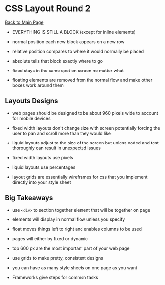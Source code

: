 # CSS Layout Round 2

[Back to Main Page](README.md)

- EVERYTHING IS STILL A BLOCK (except for inline elements)

- normal position each new block appears on a new row

- relative position compares to where it would normally be placed

- absolute tells that block exactly where to go

- fixed stays in the same spot on screen no matter what

- floating elements are removed from the normal flow and make other boxes work around them

## Layouts Designs

- web pages should be designed to be about 960 pixels wide to account for mobile devices

- fixed width layouts don't change size with screen potentially forcing the user to pan and scroll more than they would like

- liquid layouts adjust to the size of the screen but unless coded and test thoroughly can result in unexpected issues

- fixed width layouts use pixels

- liquid layouts use percentages

- layout grids are essentially wireframes for css that you implement directly into your style sheet

## Big Takeaways

- use `<div>` to section together element that will be together on page

- elements will display in normal flow unless you specify

- float moves things left to right and enables columns to be used

- pages will either by fixed or dynamic

- top 600 px are the most important part of your web page

- use grids to make pretty, consistent designs

- you can have as many style sheets on one page as you want

- Frameworks give steps for common tasks